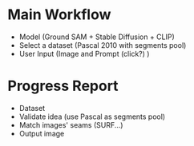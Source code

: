 # Main Workflow

* Model (Ground SAM + Stable Diffusion + CLIP)
* Select a dataset (Pascal 2010 with segments pool)
* User Input (Image and Prompt (click?) )


# Progress Report

* Dataset
* Validate idea (use Pascal as segments pool)
* Match images' seams (SURF...)
* Output image
